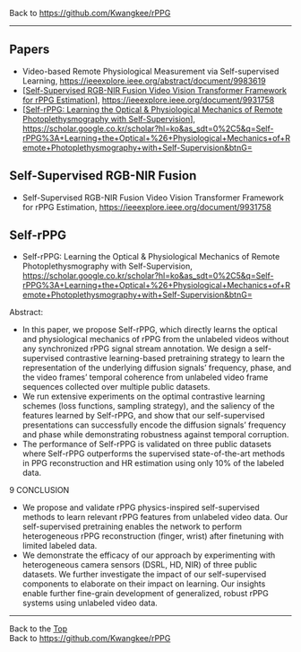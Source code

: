 Back to https://github.com/Kwangkee/rPPG
***

## Papers
- Video-based Remote Physiological Measurement via Self-supervised Learning, https://ieeexplore.ieee.org/abstract/document/9983619
- [[Self-Supervised RGB-NIR Fusion Video Vision Transformer Framework for rPPG Estimation](https://github.com/Kwangkee/rPPG/blob/main/rppg@SSL.md#self-supervised-rgb-nir-fusion)], https://ieeexplore.ieee.org/document/9931758
- [[Self-rPPG: Learning the Optical & Physiological Mechanics of Remote Photoplethysmography with Self-Supervision](https://github.com/Kwangkee/rPPG/blob/main/rppg@SSL.md#self-rppg)], https://scholar.google.co.kr/scholar?hl=ko&as_sdt=0%2C5&q=Self-rPPG%3A+Learning+the+Optical+%26+Physiological+Mechanics+of+Remote+Photoplethysmography+with+Self-Supervision&btnG=



## Self-Supervised RGB-NIR Fusion
- Self-Supervised RGB-NIR Fusion Video Vision Transformer Framework for rPPG Estimation, https://ieeexplore.ieee.org/document/9931758

## Self-rPPG
- Self-rPPG: Learning the Optical & Physiological Mechanics of Remote Photoplethysmography with Self-Supervision, https://scholar.google.co.kr/scholar?hl=ko&as_sdt=0%2C5&q=Self-rPPG%3A+Learning+the+Optical+%26+Physiological+Mechanics+of+Remote+Photoplethysmography+with+Self-Supervision&btnG=

Abstract:  
- In this paper, we propose Self-rPPG, which directly learns the optical and physiological mechanics of rPPG from the unlabeled videos without any synchronized rPPG signal stream annotation. We design a self-supervised contrastive learning-based pretraining strategy to learn the representation of the underlying diffusion signals’ frequency, phase, and the video frames’ temporal coherence from unlabeled video frame sequences collected over multiple public datasets. 
- We run extensive experiments on the optimal contrastive learning schemes (loss functions, sampling strategy), and the saliency of the features learned by Self-rPPG, and show that our self-supervised presentations can successfully encode the diffusion signals’ frequency and phase while demonstrating robustness against temporal corruption. 
- The performance of Self-rPPG is validated on three public datasets where Self-rPPG outperforms the supervised state-of-the-art methods in PPG reconstruction and HR estimation using only 10% of the labeled data.

9 CONCLUSION  
- We propose and validate rPPG physics-inspired self-supervised methods to learn relevant rPPG features from unlabeled video data. Our self-supervised pretraining enables the network to perform heterogeneous rPPG reconstruction (finger, wrist) after finetuning with limited labeled data. 
- We demonstrate the efficacy of our approach by experimenting with heterogeneous camera sensors (DSRL, HD, NIR) of three public datasets. We further investigate the impact of our self-supervised components to elaborate on their impact on learning. Our insights enable further fine-grain development of generalized, robust rPPG systems using unlabeled video data.

***
Back to the [Top](#papers)  
Back to https://github.com/Kwangkee/rPPG
